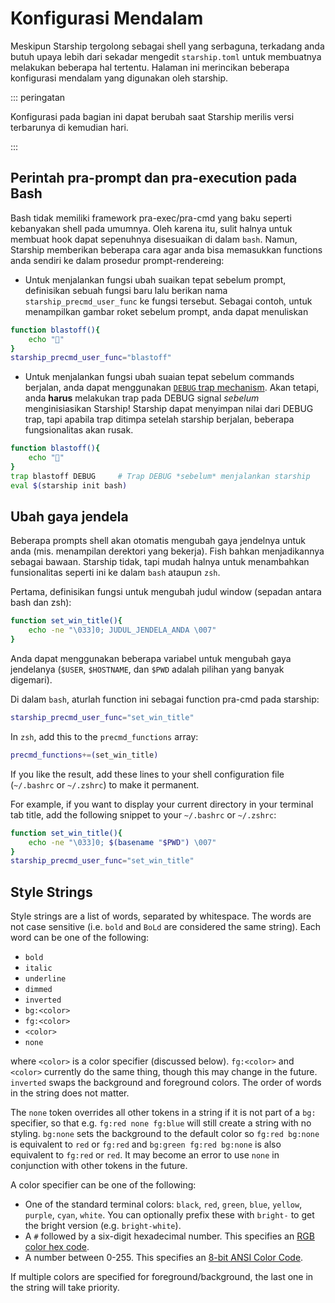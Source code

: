# Konfigurasi Mendalam

Meskipun Starship tergolong sebagai shell yang serbaguna, terkadang anda butuh upaya lebih dari sekadar mengedit `starship.toml` untuk membuatnya melakukan beberapa hal tertentu. Halaman ini merincikan beberapa konfigurasi mendalam yang digunakan oleh starship.

::: peringatan

Konfigurasi pada bagian ini dapat berubah saat Starship merilis versi terbarunya di kemudian hari.

:::

## Perintah pra-prompt dan pra-execution pada Bash

Bash tidak memiliki framework pra-exec/pra-cmd yang baku seperti kebanyakan shell pada umumnya. Oleh karena itu, sulit halnya untuk membuat hook dapat sepenuhnya disesuaikan di dalam `bash`. Namun, Starship memberikan beberapa cara agar anda bisa memasukkan functions anda sendiri ke dalam prosedur prompt-rendereing:

- Untuk menjalankan fungsi ubah suaikan tepat sebelum prompt, definisikan sebuah fungsi baru lalu berikan nama `starship_precmd_user_func` ke fungsi tersebut. Sebagai contoh, untuk menampilkan gambar roket sebelum prompt, anda dapat menuliskan

```bash
function blastoff(){
    echo "🚀"
}
starship_precmd_user_func="blastoff"
```

- Untuk menjalankan fungsi ubah suaian tepat sebelum commands berjalan, anda dapat menggunakan [`DEBUG` trap mechanism](https://jichu4n.com/posts/debug-trap-and-prompt_command-in-bash/). Akan tetapi, anda **harus** melakukan trap pada DEBUG signal *sebelum* menginisiasikan Starship! Starship dapat menyimpan nilai dari DEBUG trap, tapi apabila trap ditimpa setelah starship berjalan, beberapa fungsionalitas akan rusak.

```bash
function blastoff(){
    echo "🚀"
}
trap blastoff DEBUG     # Trap DEBUG *sebelum* menjalankan starship
eval $(starship init bash)
```

## Ubah gaya jendela

Beberapa prompts shell akan otomatis mengubah gaya jendelnya untuk anda (mis. menampilan derektori yang bekerja). Fish bahkan menjadikannya sebagai bawaan. Starship tidak, tapi mudah halnya untuk menambahkan funsionalitas seperti ini ke dalam `bash` ataupun `zsh`.

Pertama, definisikan fungsi untuk mengubah judul window (sepadan antara bash dan zsh):

```bash
function set_win_title(){
    echo -ne "\033]0; JUDUL_JENDELA_ANDA \007"
}
```

Anda dapat menggunakan beberapa variabel untuk mengubah gaya jendelanya (`$USER`, `$HOSTNAME`, dan `$PWD` adalah pilihan yang banyak digemari).

Di dalam `bash`, aturlah function ini sebagai function pra-cmd pada starship:

```bash
starship_precmd_user_func="set_win_title"
```

In `zsh`, add this to the `precmd_functions` array:

```bash
precmd_functions+=(set_win_title)
```

If you like the result, add these lines to your shell configuration file (`~/.bashrc` or `~/.zshrc`) to make it permanent.

For example, if you want to display your current directory in your terminal tab title, add the following snippet to your `~/.bashrc` or `~/.zshrc`:

```bash
function set_win_title(){
    echo -ne "\033]0; $(basename "$PWD") \007"
}
starship_precmd_user_func="set_win_title"
```

## Style Strings

Style strings are a list of words, separated by whitespace. The words are not case sensitive (i.e. `bold` and `BoLd` are considered the same string). Each word can be one of the following:

  - `bold`
  - `italic`
  - `underline`
  - `dimmed`
  - `inverted`
  - `bg:<color>`
  - `fg:<color>`
  - `<color>`
  - `none`

where `<color>` is a color specifier (discussed below). `fg:<color>` and `<color>` currently do the same thing, though this may change in the future. `inverted` swaps the background and foreground colors. The order of words in the string does not matter.

The `none` token overrides all other tokens in a string if it is not part of a `bg:` specifier, so that e.g. `fg:red none fg:blue` will still create a string with no styling. `bg:none` sets the background to the default color so `fg:red bg:none` is equivalent to `red` or `fg:red` and `bg:green fg:red bg:none` is also equivalent to `fg:red` or `red`. It may become an error to use `none` in conjunction with other tokens in the future.

A color specifier can be one of the following:

 - One of the standard terminal colors: `black`, `red`, `green`, `blue`, `yellow`, `purple`, `cyan`, `white`. You can optionally prefix these with `bright-` to get the bright version (e.g. `bright-white`).
 - A `#` followed by a six-digit hexadecimal number. This specifies an [RGB color hex code](https://www.w3schools.com/colors/colors_hexadecimal.asp).
 - A number between 0-255. This specifies an [8-bit ANSI Color Code](https://i.stack.imgur.com/KTSQa.png).

If multiple colors are specified for foreground/background, the last one in the string will take priority.
